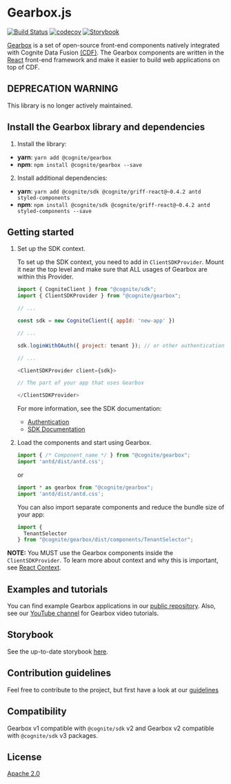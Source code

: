 # Gearbox.js
[![Build Status](https://github.com/cognitedata/gearbox.js/workflows/Lint%20&%20Build%20&%20Test%20&%20Deploy/badge.svg)](https://github.com/cognitedata/gearbox.js/actions?query=branch:master)
[![codecov](https://codecov.io/gh/cognitedata/gearbox.js/branch/master/graph/badge.svg)](https://codecov.io/gh/cognitedata/gearbox.js)
[![Storybook](https://cdn.jsdelivr.net/gh/storybookjs/brand@master/badge/badge-storybook.svg)](https://cognitedata.github.io/gearbox.js/?path=/docs/assets-assetbreadcrumb--basic-usage)

[Gearbox](https://github.com/cognitedata/gearbox.js) is a set of open-source front-end components natively integrated with Cognite Data Fusion [(CDF)](https://docs.cognite.com/dev/). 
The Gearbox components are written in the [React](https://reactjs.org) front-end framework and make it easier to build web applications on top of CDF.

## DEPRECATION WARNING

This library is no longer actively maintained.

## Install the Gearbox library and dependencies

1. Install the library:

- **yarn**: `yarn add @cognite/gearbox`
- **npm**: `npm install @cognite/gearbox --save`

2. Install additional dependencies:

- **yarn**: `yarn add @cognite/sdk @cognite/griff-react@~0.4.2 antd styled-components`
- **npm**: `npm install @cognite/sdk @cognite/griff-react@~0.4.2 antd styled-components --save`


## Getting started
1. Set up the SDK context.

    To set up the SDK context, you need to add in `ClientSDKProvider`. Mount it near the top level and make sure that ALL usages of Gearbox are within this Provider.

    ```js
    import { CogniteClient } from "@cognite/sdk";
    import { ClientSDKProvider } from "@cognite/gearbox";
    
    // ...
    
    const sdk = new CogniteClient({ appId: 'new-app' })
    
    // ...
    
    sdk.loginWithOAuth({ project: tenant }); // or other authentication methods
    
    // ...
    
    <ClientSDKProvider client={sdk}>
    
    // The part of your app that uses Gearbox
    
    </ClientSDKProvider>
    ```

    For more information, see the SDK documentation:

      - [Authentication](https://github.com/cognitedata/cognitesdk-js/blob/HEAD/guides/authentication.md)
      - [SDK Documentation](https://www.npmjs.com/package/@cognite/sdk/)

2. Load the components and start using Gearbox.

    ```js
    import { /* Component_name */ } from "@cognite/gearbox";
    import 'antd/dist/antd.css';
    ```

    or

    ```js
    import * as gearbox from "@cognite/gearbox";
    import 'antd/dist/antd.css';
    ```

    You can also import separate components and reduce the bundle size of your app:

    ```js
    import {
      TenantSelector
    } from "@cognite/gearbox/dist/components/TenantSelector";
    ```
**NOTE:** You MUST use the Gearbox components inside the `ClientSDKProvider`. To learn more about context and why this is important, see [React Context](https://reactjs.org/docs/context.html).  

## Examples and tutorials

You can find example Gearbox applications in our [public repository](https://github.com/cognitedata/javascript-getting-started). Also, see our [YouTube channel](https://www.youtube.com/playlist?list=PLrRAbrQ_glsXGzl5OIen3eSS8bz-YFjTV) for Gearbox video tutorials.

## Storybook

See the up-to-date storybook [here](https://cognitedata.github.io/gearbox.js/?path=/docs/assets-assetbreadcrumb--basic-usage).

## Contribution guidelines

Feel free to contribute to the project, but first have a look at our [guidelines](./CONTRIBUTION.md)

## Compatibility
Gearbox v1 compatible with `@cognite/sdk` v2 and Gearbox v2 compatible with `@cognite/sdk` v3 packages.

## License

[Apache 2.0](https://www.apache.org/licenses/LICENSE-2.0)
